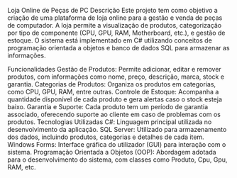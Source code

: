 Loja Online de Peças de PC
Descrição
Este projeto tem como objetivo a criação de uma plataforma de loja online para a gestão e venda de peças de computador. A loja permite a visualização de produtos, categorização por tipo de componente (CPU, GPU, RAM, Motherboard, etc.), e gestão de estoque. O sistema está implementado em C# utilizando conceitos de programação orientada a objetos e banco de dados SQL para armazenar as informações.

Funcionalidades
Gestão de Produtos: Permite adicionar, editar e remover produtos, com informações como nome, preço, descrição, marca, stock e garantia.
Categorias de Produtos: Organiza os produtos em categorias, como CPU, GPU, RAM, entre outras.
Controle de Estoque: Acompanha a quantidade disponível de cada produto e gera alertas caso o stock esteja baixo.
Garantia e Suporte: Cada produto tem um período de garantia associado, oferecendo suporte ao cliente em caso de problemas com os produtos.
Tecnologias Utilizadas
C#: Linguagem principal utilizada no desenvolvimento da aplicação.
SQL Server: Utilizado para armazenamento dos dados, incluindo produtos, categorias e detalhes de cada item.
Windows Forms: Interface gráfica do utilizador (GUI) para interação com o sistema.
Programação Orientada a Objetos (OOP): Abordagem adotada para o desenvolvimento do sistema, com classes como Produto, Cpu, Gpu, RAM, etc.
